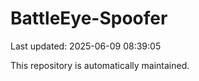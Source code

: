 # BattleEye-Spoofer

Last updated: 2025-06-09 08:39:05

This repository is automatically maintained.
